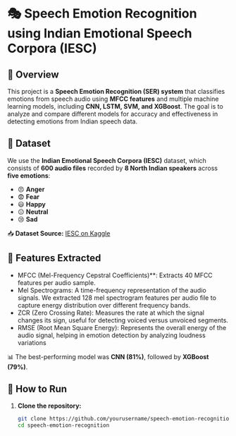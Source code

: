 # 🎭 Speech Emotion Recognition using Indian Emotional Speech Corpora (IESC)  

## 📌 Overview  
This project is a **Speech Emotion Recognition (SER) system** that classifies emotions from speech audio using **MFCC features** and multiple machine learning models, including **CNN, LSTM, SVM, and XGBoost**. The goal is to analyze and compare different models for accuracy and effectiveness in detecting emotions from Indian speech data.  

## 📂 Dataset  
We use the **Indian Emotional Speech Corpora (IESC)** dataset, which consists of **600 audio files** recorded by **8 North Indian speakers** across **five emotions**:  
- 😠 **Anger**  
- 😨 **Fear**  
- 😃 **Happy**  
- 😐 **Neutral**  
- 😢 **Sad**  

📥 **Dataset Source:** [IESC on Kaggle](https://www.kaggle.com/datasets/ybsingh/indian-emotional-speech-corpora-iesc/data)  

## 🚀 Features Extracted  
- MFCC (Mel-Frequency Cepstral Coefficients)**: Extracts 40 MFCC features per audio sample.  
- Mel Spectrograms: A time-frequency representation of the audio signals. We extracted 128 mel spectrogram features per audio file to capture energy distribution over different frequency bands.
- ZCR (Zero Crossing Rate): Measures the rate at which the signal changes its sign, useful for detecting voiced versus unvoiced segments.
- RMSE (Root Mean Square Energy): Represents the overall energy of the audio signal, helping in emotion detection by analyzing loudness variations



📊 The best-performing model was **CNN (81%)**, followed by **XGBoost (79%)**.  

## 📌 How to Run  
1. **Clone the repository:**  
   ```bash
   git clone https://github.com/yourusername/speech-emotion-recognition.git
   cd speech-emotion-recognition
